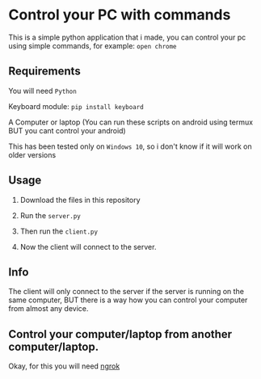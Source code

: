 # Control your PC with commands

This is a simple python application that i made, you can control your pc using simple commands, for example: ```open chrome```

## Requirements

You will need ```Python```

Keyboard module:
```pip install keyboard```

A Computer or laptop (You can run these scripts on android using termux BUT you cant control your android)

This has been tested only on ```Windows 10```, so i don't know if it will work on older versions

## Usage

1. Download the files in this repository

2. Run the ``` server.py ```

3. Then run the ```client.py```

4. Now the client will connect to the server.

## Info

The client will only connect to the server if the server is running on the same computer, BUT there is a way how you can control your computer from almost any device.

## Control your computer/laptop from another computer/laptop.

Okay, for this you will need [ngrok](https://ngrok.com/)
